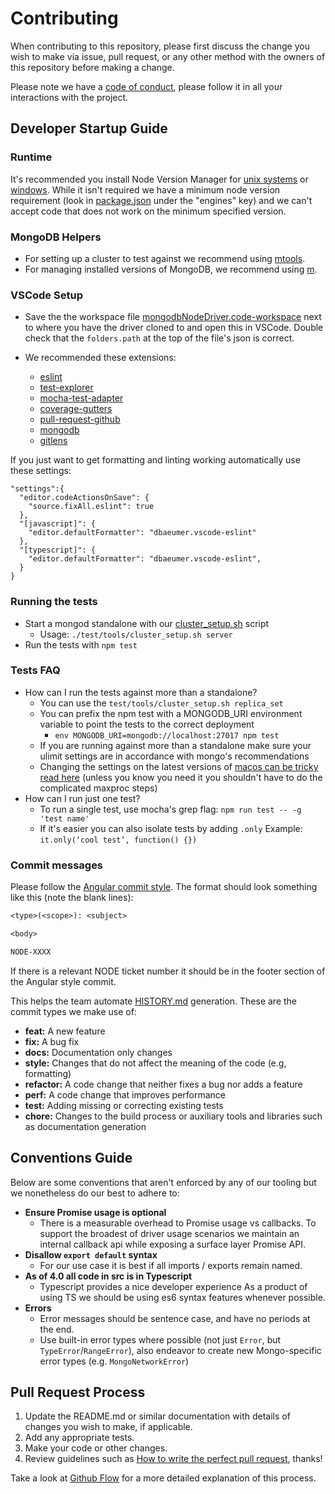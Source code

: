 # Contributing

When contributing to this repository, please first discuss the change you wish
to make via issue, pull request, or any other method with the owners of this
repository before making a change.

Please note we have a [code of conduct][code-of-conduct],
please follow it in all your interactions with the project.

## Developer Startup Guide

### Runtime

It's recommended you install Node Version Manager for [unix systems][nvm-unix] or [windows][nvm-windows].
While it isn't required we have a minimum node version requirement (look in [package.json](./package.json) under the "engines" key) and we can't accept code that does not work on the minimum specified version.

### MongoDB Helpers

- For setting up a cluster to test against we recommend using [mtools][mtools-install].
- For managing installed versions of MongoDB, we recommend using [m](https://github.com/aheckmann/m).

### VSCode Setup

- Save the the workspace file [mongodbNodeDriver.code-workspace][workspace-file] next to where you have the driver cloned to and open this in VSCode.
Double check that the `folders.path` at the top of the file's json is correct.

- We recommended these extensions:
  - [eslint](https://marketplace.visualstudio.com/items?itemName=dbaeumer.vscode-eslint)
  - [test-explorer](https://marketplace.visualstudio.com/items?itemName=hbenl.vscode-test-explorer)
  - [mocha-test-adapter](https://marketplace.visualstudio.com/items?itemName=hbenl.vscode-mocha-test-adapter)
  - [coverage-gutters](https://marketplace.visualstudio.com/items?itemName=ryanluker.vscode-coverage-gutters)
  - [pull-request-github](https://marketplace.visualstudio.com/items?itemName=github.vscode-pull-request-github)
  - [mongodb](https://marketplace.visualstudio.com/items?itemName=mongodb.mongodb-vscode)
  - [gitlens](https://marketplace.visualstudio.com/items?itemName=eamodio.gitlens)

If you just want to get formatting and linting working automatically use these settings:

```jsonc
"settings":{
  "editor.codeActionsOnSave": {
    "source.fixAll.eslint": true
  },
  "[javascript]": {
    "editor.defaultFormatter": "dbaeumer.vscode-eslint"
  },
  "[typescript]": {
    "editor.defaultFormatter": "dbaeumer.vscode-eslint",
  }
}
```

### Running the tests

- Start a mongod standalone with our [cluster_setup.sh](test/tools/cluster_setup.sh) script
  - Usage: `./test/tools/cluster_setup.sh server`
- Run the tests with `npm test`

### Tests FAQ

- How can I run the tests against more than a standalone?
  - You can use the `test/tools/cluster_setup.sh replica_set`
  - You can prefix the npm test with a MONGODB_URI environment variable to point the tests to the correct deployment
    - `env MONGODB_URI=mongodb://localhost:27017 npm test`
  - If you are running against more than a standalone make sure your ulimit settings are in accordance with mongo's recommendations
  - Changing the settings on the latest versions of [macos can be tricky read here][macos-ulimt] (unless you know you need it you shouldn't have to do the complicated maxproc steps)
- How can I run just one test?
  - To run a single test, use mocha's grep flag: `npm run test -- -g 'test name'`
  - If it's easier you can also isolate tests by adding `.only` Example: `it.only(‘cool test’, function() {})`

### Commit messages

Please follow the [Angular commit style][angular-commit-style].
The format should look something like this (note the blank lines):

```txt
<type>(<scope>): <subject>

<body>

NODE-XXXX
```

If there is a relevant NODE ticket number it should be in the footer section of the Angular style commit.

This helps the team automate [HISTORY.md](HISTORY.md) generation.
These are the commit types we make use of:

- **feat:** A new feature
- **fix:** A bug fix
- **docs:** Documentation only changes
- **style:** Changes that do not affect the meaning of the code (e.g, formatting)
- **refactor:** A code change that neither fixes a bug nor adds a feature
- **perf:** A code change that improves performance
- **test:** Adding missing or correcting existing tests
- **chore:** Changes to the build process or auxiliary tools and libraries such as documentation generation

## Conventions Guide

Below are some conventions that aren't enforced by any of our tooling but we nonetheless do our best to adhere to:

- **Ensure Promise usage is optional**
  - There is a measurable overhead to Promise usage vs callbacks.
  To support the broadest of driver usage scenarios we maintain an internal callback api while exposing a surface layer Promise API.
- **Disallow `export default` syntax**
  - For our use case it is best if all imports / exports remain named.
- **As of 4.0 all code in src is in Typescript**
  - Typescript provides a nice developer experience
  As a product of using TS we should be using es6 syntax features whenever possible.
- **Errors**
  - Error messages should be sentence case, and have no periods at the end.
  - Use built-in error types where possible (not just `Error`, but `TypeError`/`RangeError`), also endeavor to create new Mongo-specific error types (e.g. `MongoNetworkError`)

## Pull Request Process

1. Update the README.md or similar documentation with details of changes you
   wish to make, if applicable.
1. Add any appropriate tests.
1. Make your code or other changes.
1. Review guidelines such as [How to write the perfect pull request][github-perfect-pr], thanks!

Take a look at [Github Flow][github-flow] for a more detailed explanation of this process.

[angular-commit-style]: https://github.com/angular/angular.js/blob/master/DEVELOPERS.md#commits
[changelog]: CHANGELOG.md
[code-of-conduct]: CODE_OF_CONDUCT.md
[github-perfect-pr]: https://blog.github.com/2015-01-21-how-to-write-the-perfect-pull-request/
[mdb-core-values]: https://www.mongodb.com/company/
[mtools-install]: http://blog.rueckstiess.com/mtools/install.html
[nvm-windows]: https://github.com/coreybutler/nvm-windows#installation--upgrades
[nvm-unix]: https://github.com/nvm-sh/nvm#install--update-script
[macos-ulimt]: https://wilsonmar.github.io/maximum-limits/
[github-flow]: https://guides.github.com/introduction/flow/
[workspace-file]: https://gist.githubusercontent.com/nbbeeken/d831a3801b4c463648c077b27da5057b/raw/8e986843e5e28019f7c0cebe5c6fa72407bf8afb/node-mongodb-native.code-workspace
